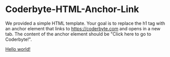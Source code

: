 # Coderbyte-HTML-Anchor-Link

We provided a simple HTML template. Your goal is to replace the h1 tag with an anchor element that links to https://coderbyte.com and opens in a new tab. The content of the anchor element should be "Click here to go to Coderbyte!".

<!DOCTYPE html>
<html lang="en">
  <head>
    <meta charset="UTF-8" />
    <meta name="viewport" content="width=device-width, initial-scale=1.0" />
    <title>HTML Challenge</title>
  </head>
  <body>
    <a href="https://coderbyte.com " target="_blank">Hello world!</a>
  </body>
</html>
